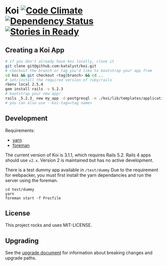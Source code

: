 # Koi [![Code Climate](https://codeclimate.com/github/katalyst/koi.png)](https://codeclimate.com/github/katalyst/koi) [![Dependency Status](https://gemnasium.com/katalyst/koi.png)](https://gemnasium.com/katalyst/koi) [![Stories in Ready](https://badge.waffle.io/katalyst/koi.png?label=ready&title=Ready)](https://waffle.io/katalyst/koi)

## Creating a Koi App

```bash
# if you don't already have koi locally, clone it
git clone git@github.com:katalyst/koi.git
# checkout the branch or tag you'd like to bootstrap your app from
cd koi && git checkout <tag|branch> && cd ..
# set/install the required version of ruby/rails
rbenv local 2.5.4
gem install rails -v 5.2.3
# bootstrap your new app!
rails _5.2.3_ new my_app -d postgresql -m ./koi/lib/templates/application/app.rb --koi-branch=<branch name>
# you can also use --koi-tag=<tag name>
```

## Development

Requirements:
* [yarn](https://yarnpkg.com/en/)  
* [foreman](https://github.com/ddollar/foreman)  

The current version of Koi is 3.1.1, which requires Rails 5.2. Rails 4 apps should use `v2.x`. Version 2 is maintained but has no active development.

There is a test dummy app available in `/test/dummy` 
Due to the requirement for webpacker, you must first install the yarn dependancies and run the server using the foreman. 

```
cd test/dummy  
yarn
foreman start -f Procfile
```

## License

This project rocks and uses MIT-LICENSE.

## Upgrading

See the [upgrade document](Upgrade.md) for information about breaking changes and upgrade paths.
